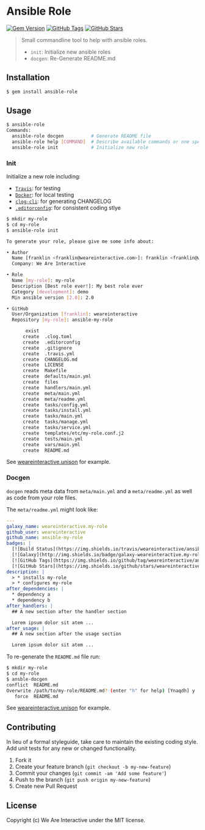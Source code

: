 # Ansible Role

[![Gem Version](https://badge.fury.io/rb/ansible-role.svg)](http://badge.fury.io/rb/ansible-role)
[![GitHub Tags](https://img.shields.io/github/tag/weareinteractive/gem-ansible-role.svg)](https://github.com/weareinteractive/gem-ansible-role)
[![GitHub Stars](https://img.shields.io/github/stars/weareinteractive/gem-ansible-role.svg)](https://github.com/weareinteractive/gem-ansible-role)

> Small commandline tool to help with ansible roles.
>
> * `init`: Initialize new ansible roles
> * `docgen`: Re-Generate README.md

## Installation

```bash
$ gem install ansible-role
```

## Usage

```bash
$ ansible-role
Commands:
  ansible-role docgen          # Generate README file
  ansible-role help [COMMAND]  # Describe available commands or one specific command
  ansible-role init            # Initialize new role
```

### Init

Initialize a new role including:

* [`Travis`](https://travis-ci.org): for testing
* [`Docker`](https://www.docker.com/): for local testing
* [`clog-cli`](https://github.com/clog-tool/clog-cli): for generating CHANGELOG
* [`.editorconfig`](http://editorconfig.org/): for consistent coding stlye

```bash
$ mkdir my-role
$ cd my-role
$ ansible-role init

To generate your role, please give me some info about:

• Author
  Name [franklin <franklin@weareinteractive.com>]: franklin <franklin@weareinteractive.com
  Company: We Are Interactive

• Role
  Name [my-role]: my-role
  Description [Best role ever!]: My best role ever
  Category [development]: demo
  Min ansible version [2.0]: 2.0

• GitHub
  User/Organization [franklin]: weareinteractive
  Repository [my-role]: ansible-my-role

       exist
      create  .clog.toml
      create  .editorconfig
      create  .gitignore
      create  .travis.yml
      create  CHANGELOG.md
      create  LICENSE
      create  Makefile
      create  defaults/main.yml
      create  files
      create  handlers/main.yml
      create  meta/main.yml
      create  meta/readme.yml
      create  tasks/config.yml
      create  tasks/install.yml
      create  tasks/main.yml
      create  tasks/manage.yml
      create  tasks/service.yml
      create  templates/etc/my-role.conf.j2
      create  tests/main.yml
      create  vars/main.yml
      create  README.md
```

See [weareinteractive.unison](https://github.com/weareinteractive/ansible-unison) for example.

### Docgen

`docgen` reads meta data from `meta/main.yml` and a `meta/readme.yml` as well as code from your role files.

The `meta/readme.yml` might look like:

```yaml
---
galaxy_name: weareinteractive.my-role
github_user: weareinteractive
github_name: ansible-my-role
badges: |
  [![Build Status](https://img.shields.io/travis/weareinteractive/ansible-my-role.svg)](https://travis-ci.org/weareinteractive/ansible-my-role)
  [![Galaxy](http://img.shields.io/badge/galaxy-weareinteractive.my-role-blue.svg)](https://galaxy.ansible.com/weareinteractive/my-role)
  [![GitHub Tags](https://img.shields.io/github/tag/weareinteractive/ansible-my-role.svg)](https://github.com/weareinteractive/ansible-my-role)
  [![GitHub Stars](https://img.shields.io/github/stars/weareinteractive/ansible-my-role.svg)](https://github.com/weareinteractive/ansible-my-role)
description: |
  > * installs my-role
  > * configures my-role
after_dependencies: |
  * dependency a
  * dependency b
after_handlers: |
  ## A new section after the handler section

  Lorem ipsum dolor sit atem ...
after_usage: |
  ## A new section after the usage section

  Lorem ipsum dolor sit atem ...
```

To re-generate the `README.md` file run:

```bash
$ mkdir my-role
$ cd my-role
$ ansble-docgen
conflict  README.md
Overwrite /path/to/my-role/README.md? (enter "h" for help) [Ynaqdh] y
   force  README.md
```

See [weareinteractive.unison](https://github.com/weareinteractive/ansible-unison) for example.

## Contributing
In lieu of a formal styleguide, take care to maintain the existing coding style. Add unit tests for any new or changed functionality.

1. Fork it
2. Create your feature branch (`git checkout -b my-new-feature`)
3. Commit your changes (`git commit -am 'Add some feature'`)
4. Push to the branch (`git push origin my-new-feature`)
5. Create new Pull Request

## License
Copyright (c) We Are Interactive under the MIT license.
